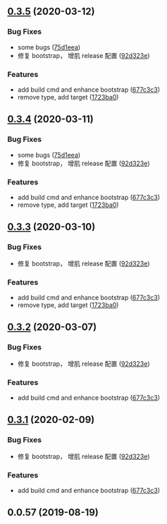 ## [0.3.5](https://github.com/MicroAppJS/cli/compare/v0.1.0...v0.3.5) (2020-03-12)


### Bug Fixes

* some bugs ([75d1eea](https://github.com/MicroAppJS/cli/commit/75d1eea5bd7e9dd8290b1fc8f94fd7e8052cacff))
* 修复 bootstrap， 增肌 release 配置 ([92d323e](https://github.com/MicroAppJS/cli/commit/92d323e12212519838f300d27a9198f21c5ec6f5))


### Features

* add build cmd and enhance bootstrap ([677c3c3](https://github.com/MicroAppJS/cli/commit/677c3c32817ee8d293ad2a1cb7e1f378b9bb2e67))
* remove type, add target ([1723ba0](https://github.com/MicroAppJS/cli/commit/1723ba0645ea92b9f2816fa0c446eb623d282ec2))

## [0.3.4](https://github.com/MicroAppJS/cli/compare/v0.1.0...v0.3.4) (2020-03-11)


### Bug Fixes

* some bugs ([75d1eea](https://github.com/MicroAppJS/cli/commit/75d1eea5bd7e9dd8290b1fc8f94fd7e8052cacff))
* 修复 bootstrap， 增肌 release 配置 ([92d323e](https://github.com/MicroAppJS/cli/commit/92d323e12212519838f300d27a9198f21c5ec6f5))


### Features

* add build cmd and enhance bootstrap ([677c3c3](https://github.com/MicroAppJS/cli/commit/677c3c32817ee8d293ad2a1cb7e1f378b9bb2e67))
* remove type, add target ([1723ba0](https://github.com/MicroAppJS/cli/commit/1723ba0645ea92b9f2816fa0c446eb623d282ec2))

## [0.3.3](https://github.com/MicroAppJS/cli/compare/v0.1.0...v0.3.3) (2020-03-10)


### Bug Fixes

* 修复 bootstrap， 增肌 release 配置 ([92d323e](https://github.com/MicroAppJS/cli/commit/92d323e12212519838f300d27a9198f21c5ec6f5))


### Features

* add build cmd and enhance bootstrap ([677c3c3](https://github.com/MicroAppJS/cli/commit/677c3c32817ee8d293ad2a1cb7e1f378b9bb2e67))
* remove type, add target ([1723ba0](https://github.com/MicroAppJS/cli/commit/1723ba0645ea92b9f2816fa0c446eb623d282ec2))

## [0.3.2](https://github.com/MicroAppJS/cli/compare/v0.1.0...v0.3.2) (2020-03-07)


### Bug Fixes

* 修复 bootstrap， 增肌 release 配置 ([92d323e](https://github.com/MicroAppJS/cli/commit/92d323e12212519838f300d27a9198f21c5ec6f5))


### Features

* add build cmd and enhance bootstrap ([677c3c3](https://github.com/MicroAppJS/cli/commit/677c3c32817ee8d293ad2a1cb7e1f378b9bb2e67))

## [0.3.1](https://github.com/MicroAppJS/cli/compare/v0.1.0...v0.3.1) (2020-02-09)


### Bug Fixes

* 修复 bootstrap， 增肌 release 配置 ([92d323e](https://github.com/MicroAppJS/cli/commit/92d323e12212519838f300d27a9198f21c5ec6f5))


### Features

* add build cmd and enhance bootstrap ([677c3c3](https://github.com/MicroAppJS/cli/commit/677c3c32817ee8d293ad2a1cb7e1f378b9bb2e67))



## 0.0.57 (2019-08-19)

